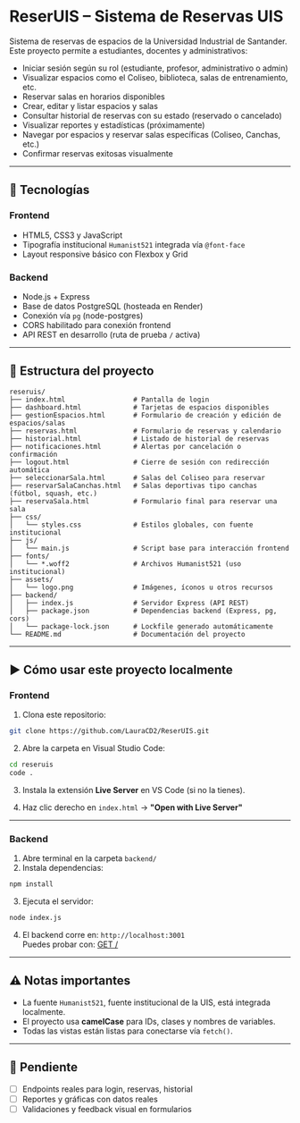# ReserUIS – Sistema de Reservas UIS

Sistema de reservas de espacios de la Universidad Industrial de Santander. Este proyecto permite a estudiantes, docentes y administrativos:

- Iniciar sesión según su rol (estudiante, profesor, administrativo o admin)
- Visualizar espacios como el Coliseo, biblioteca, salas de entrenamiento, etc.
- Reservar salas en horarios disponibles
- Crear, editar y listar espacios y salas
- Consultar historial de reservas con su estado (reservado o cancelado)
- Visualizar reportes y estadísticas (próximamente)
- Navegar por espacios y reservar salas específicas (Coliseo, Canchas, etc.)
- Confirmar reservas exitosas visualmente

---

## 🧩 Tecnologías

### Frontend
- HTML5, CSS3 y JavaScript
- Tipografía institucional `Humanist521` integrada vía `@font-face`
- Layout responsive básico con Flexbox y Grid

### Backend
- Node.js + Express
- Base de datos PostgreSQL (hosteada en Render)
- Conexión vía `pg` (node-postgres)
- CORS habilitado para conexión frontend
- API REST en desarrollo (ruta de prueba `/` activa)

---

## 📁 Estructura del proyecto

```
reseruis/
├── index.html                 # Pantalla de login
├── dashboard.html             # Tarjetas de espacios disponibles
├── gestionEspacios.html       # Formulario de creación y edición de espacios/salas
├── reservas.html              # Formulario de reservas y calendario
├── historial.html             # Listado de historial de reservas
├── notificaciones.html        # Alertas por cancelación o confirmación
├── logout.html                # Cierre de sesión con redirección automática
├── seleccionarSala.html       # Salas del Coliseo para reservar
├── reservarSalaCanchas.html   # Salas deportivas tipo canchas (fútbol, squash, etc.)
├── reservaSala.html           # Formulario final para reservar una sala
├── css/
│   └── styles.css             # Estilos globales, con fuente institucional
├── js/
│   └── main.js                # Script base para interacción frontend
├── fonts/
│   └── *.woff2                # Archivos Humanist521 (uso institucional)
├── assets/
│   └── logo.png               # Imágenes, íconos u otros recursos
├── backend/
│   ├── index.js               # Servidor Express (API REST)
│   ├── package.json           # Dependencias backend (Express, pg, cors)
│   └── package-lock.json      # Lockfile generado automáticamente
└── README.md                  # Documentación del proyecto
```

---

## ▶️ Cómo usar este proyecto localmente

### Frontend

1. Clona este repositorio:
```bash
git clone https://github.com/LauraCD2/ReserUIS.git
```

2. Abre la carpeta en Visual Studio Code:
```bash
cd reseruis
code .
```

3. Instala la extensión **Live Server** en VS Code (si no la tienes).

4. Haz clic derecho en `index.html` → **"Open with Live Server"**

---

### Backend

1. Abre terminal en la carpeta `backend/`
2. Instala dependencias:
```bash
npm install
```

3. Ejecuta el servidor:
```bash
node index.js
```

4. El backend corre en: `http://localhost:3001`  
   Puedes probar con: [GET /](http://localhost:3001)

---

## ⚠️ Notas importantes

- La fuente `Humanist521`, fuente institucional de la UIS, está integrada localmente.
- El proyecto usa **camelCase** para IDs, clases y nombres de variables.
- Todas las vistas están listas para conectarse vía `fetch()`.

---

## 🚧 Pendiente

- [ ] Endpoints reales para login, reservas, historial
- [ ] Reportes y gráficas con datos reales
- [ ] Validaciones y feedback visual en formularios
